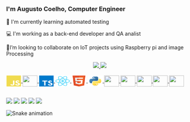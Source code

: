 ### I'm Augusto Coelho, Computer Engineer

🧪 I'm currently learning automated testing

💻 I'm working as a back-end developer and QA analist

🔭I’m looking to collaborate on IoT projects using Raspberry pi and image Processing

<div align="center">
  <a href="https://github.com/AugustoBaden">
  <img height="180em" src="https://github-readme-stats.vercel.app/api?username=AugustoBaden&show_icons=true&theme=dark&include_all_commits=true&count_private=true"/>
  <img height="180em" src="https://github-readme-stats.vercel.app/api/top-langs/?username=AugustoBaden&layout=compact&langs_count=7&theme=dark"/>
</div>
<div style="display: inline_block"><br>
  <img align="center" alt="Rafa-Js" height="30" width="40" src="https://raw.githubusercontent.com/devicons/devicon/master/icons/javascript/javascript-plain.svg">
  <img align="center" height="30" width="40" src="https://cdn.jsdelivr.net/gh/devicons/devicon/icons/nodejs/nodejs-plain.svg">
  <img align="center" alt="Rafa-Ts" height="30" width="40" src="https://raw.githubusercontent.com/devicons/devicon/master/icons/typescript/typescript-plain.svg">
  <img align="center" alt="Rafa-React" height="30" width="40" src="https://raw.githubusercontent.com/devicons/devicon/master/icons/react/react-original.svg">
  <img align="center" alt="Rafa-HTML" height="30" width="40" src="https://raw.githubusercontent.com/devicons/devicon/master/icons/html5/html5-original.svg">
  <img align="center" alt="Rafa-Python" height="30" width="40" src="https://raw.githubusercontent.com/devicons/devicon/master/icons/python/python-original.svg">
  
 <img align="center"  height="30" width="40" fill=white src="https://cdn.jsdelivr.net/gh/devicons/devicon/icons/selenium/selenium-original.svg" />
<img align="center"  height="30" width="40" fill=white  src="https://cdn.jsdelivr.net/gh/devicons/devicon/icons/express/express-original.svg" />
<img align="center"  height="30" width="40" src="https://cdn.jsdelivr.net/gh/devicons/devicon/icons/mysql/mysql-plain.svg" />
<img align="center"  height="30" width="40" src="https://cdn.jsdelivr.net/gh/devicons/devicon/icons/raspberrypi/raspberrypi-original.svg" />
 <img align="center"  height="30" width="40" src="https://cdn.jsdelivr.net/gh/devicons/devicon/icons/arduino/arduino-original-wordmark.svg" />
          
          
          
           
  
          
          
 </div>
  
  ##
  
 <div> 
  <a href="https://www.youtube.com/channel/UC_-uuuZbY0AAt9CViNzvc-Q" target="_blank"><img src="https://img.shields.io/badge/YouTube-FF0000?style=for-the-badge&logo=youtube&logoColor=white" target="_blank"></a>
  <a href="https://instagram.com/acmimpisa" target="_blank"><img src="https://img.shields.io/badge/-Instagram-%23E4405F?style=for-the-badge&logo=instagram&logoColor=white" target="_blank"></a>
 	  <a href = "mailto:augusto.coelho.baden@gmail.com"><img src="https://img.shields.io/badge/-Gmail-%23333?style=for-the-badge&logo=gmail&logoColor=white" target="_blank"></a>
  <a href="https://www.linkedin.com/in/augusto-coelho-melo" target="_blank"><img src="https://img.shields.io/badge/-LinkedIn-%230077B5?style=for-the-badge&logo=linkedin&logoColor=white" target="_blank"></a> 
  <a href="https://t.me/AugustoOppenheimer" target="_blank"><img src="https://img.shields.io/badge/Telegram-2CA5E0?style=for-the-badge&logo=telegram&logoColor=white" target="_blank"></a> 
 
  ![Snake animation](https://github.com/AugustoBaden/AugustoBaden/blob/output/github-contribution-grid-snake.svg)
 
</div>
<!--
**AugustoBaden/AugustoBaden** is a ✨ _special_ ✨ repository because its `README.md` (this file) appears on your GitHub profile.

Here are some ideas to get you started:

- 🔭 I’m currently working on ...
- 🌱 I’m currently learning ...
- 👯 I’m looking to collaborate on ...
- 🤔 I’m looking for help with ...
- 💬 Ask me about ...
- 📫 How to reach me: ...
- 😄 Pronouns: ...
- ⚡ Fun fact: ...
-->


